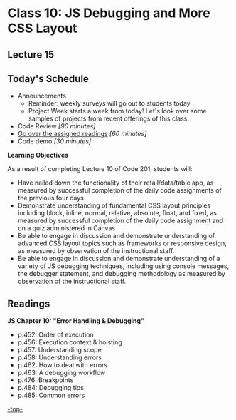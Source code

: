 # Class 10: JS Debugging and More CSS Layout

<a id="top"></a>
## Lecture 15

## Today's Schedule
- Announcements
  - Reminder: weekly surveys will go out to students today
  - Project Week starts a week from today! Let's look over some samples of projects from recent offerings of this class.
- Code Review *[90 minutes]*
- [Go over the assigned readings](#readings) *[60 minutes]*
- Code demo *[30 minutes]*

**Learning Objectives**

As a result of completing Lecture 10 of Code 201, students will:
- Have nailed down the functionality of their retail/data/table app, as measured by successful completion of the daily code assignments of the previous four days.
- Demonstrate understanding of fundamental CSS layout principles including block, inline, normal, relative, absolute, float, and fixed, as measured by successful completion of the daily code assignment and on a quiz administered in Canvas
- Be able to engage in discussion and demonstrate understanding of advanced CSS layout topics such as frameworks or responsive design, as measured by observation of the instructional staff.
- Be able to engage in discussion and demonstrate understanding of a variety of JS debugging techniques, including using console messages, the debugger statement, and debugging methodology as measured by observation of the instructional staff.

<a id="readings"></a>

## Readings

**JS Chapter 10: "Error Handling & Debugging"**

- p.452: Order of execution
- p.456: Execution context & hoisting
- p.457: Understanding scope
- p.458: Understanding errors
- p.462: How to deal with errors
- p.463: A debugging workflow
- p.476: Breakpoints
- p.484: Debugging tips
- p.485: Common errors

[-top-](#top)
